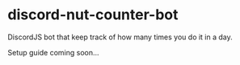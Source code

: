 # discord-nut-counter-bot
DiscordJS bot that keep track of how many times you do it in a day.

Setup guide coming soon...
